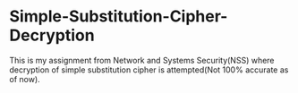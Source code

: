 # Simple-Substitution-Cipher-Decryption
This is my assignment from Network and Systems Security(NSS) where decryption of simple substitution cipher is attempted(Not 100% accurate as of now).
